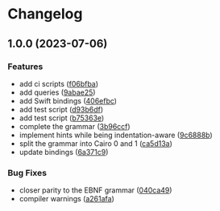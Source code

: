 # Changelog

## 1.0.0 (2023-07-06)


### Features

* add ci scripts ([f06bfba](https://github.com/amaanq/tree-sitter-cairo/commit/f06bfbaf399347a97f55f07a66f23793d3df5da0))
* add queries ([9abae25](https://github.com/amaanq/tree-sitter-cairo/commit/9abae2558cba26e7cdd3566397976777fa0d9abc))
* add Swift bindings ([406efbc](https://github.com/amaanq/tree-sitter-cairo/commit/406efbcbdccc920b8ce36c9338ebd6fddb33715f))
* add test script ([d93b6df](https://github.com/amaanq/tree-sitter-cairo/commit/d93b6df0c04916ee746b78cc17b92a87b90c84cc))
* add test script ([b75363e](https://github.com/amaanq/tree-sitter-cairo/commit/b75363e76da1dc83b1519f04be88116c893a9169))
* complete the grammar ([3b96ccf](https://github.com/amaanq/tree-sitter-cairo/commit/3b96ccf59c74d5e6ffa2d0b0e2fe23ca8d4ad6b8))
* implement hints while being indentation-aware ([9c6888b](https://github.com/amaanq/tree-sitter-cairo/commit/9c6888bd6867c410bbac7ae4131811d7222dbf13))
* split the grammar into Cairo 0 and 1 ([ca5d13a](https://github.com/amaanq/tree-sitter-cairo/commit/ca5d13ade211cc455573caa983d8bcb767dfd6b2))
* update bindings ([6a371c9](https://github.com/amaanq/tree-sitter-cairo/commit/6a371c91c4b05662935168af9274569a71b7e2d6))


### Bug Fixes

* closer parity to the EBNF grammar ([040ca49](https://github.com/amaanq/tree-sitter-cairo/commit/040ca49000d32ec3c323775ef37f149bf05059d4))
* compiler warnings ([a261afa](https://github.com/amaanq/tree-sitter-cairo/commit/a261afa319ce1502df667208a0689441df46ce59))
